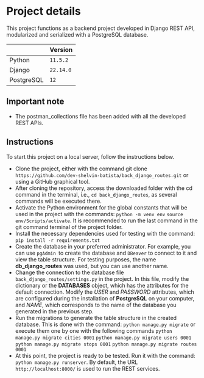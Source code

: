 
# Project details
This project functions as a backend project developed in Django REST API, modularized and serialized with a PostgreSQL database.

| |Version |
|----------------|-------------------------------|
|Python |`11.5.2` |
|Django |`22.14.0`|
|PostgreSQL |`12`|

## Important note
- The postman_collections file has been added with all the developed REST APIs.

## Instructions
To start this project on a local server, follow the instructions below.

- Clone the project, either with the command git clone `https://github.com/dev-shelvin-batista/back_django_routes.git` or using a GitHub graphical tool.
- After cloning the repository, access the downloaded folder with the cd command in the terminal, i.e., `cd back_django_routes`, as several commands will be executed there.
- Activate the Python environment for the global constants that will be used in the project with the commands:  `python -m venv env` `source env/Scripts/activate`. It is recommended to run the last command in the git command terminal of the project folder.
- Install the necessary dependencies used for testing with the command: `pip install -r requirements.txt`
- Create the database in your preferred administrator. For example, you can use `pgAdmin `to create the database and `DBeaver` to connect to it and view the table structure. For testing purposes, the name **db_django_routes** was used, but you can use another name.
- Change the connection to the database file `back_django_routes/settings.py` in the project. In this file, modify the dictionary or the **DATABASES** object, which has the attributes for the default connection. Modify the *USER* and *PASSWORD* attributes, which are configured during the installation of **PostgreSQL** on your computer, and *NAME*, which corresponds to the name of the database you generated in the previous step.
- Run the migrations to generate the table structure in the created database. This is done with the command: `python manage.py migrate` or execute them one by one with the following commands `python manage.py migrate cities 0001` `python manage.py migrate users 0001` `python manage.py migrate stops 0001` `python manage.py migrate routes 0001`
- At this point, the project is ready to be tested. Run it with the command: `python manage.py runserver`. By default, the URL `http://localhost:8000/` is used to run the REST services.